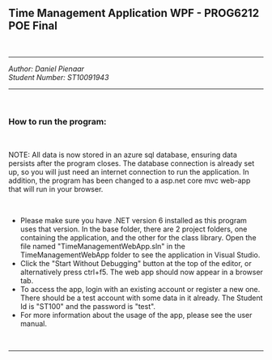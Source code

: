 ## Time Management Application WPF - PROG6212 POE Final

<br>

***

_Author: Daniel Pienaar_ <br>
_Student Number: ST10091943_

***

<br>

### How to run the program:

<br>

NOTE: All data is now stored in an azure sql database, ensuring data persists after the program closes. The database connection is already set up, so you will just need an internet connection to run the application. In addition, the program has been changed to a asp.net core mvc web-app that will run in your browser.

<br>

* Please make sure you have .NET version 6 installed as this program uses that version. In the base folder, there are 2 project folders, one containing the application, and the other for the class library. Open the file named "TimeManagementWebApp.sln" in the TimeManagementWebApp folder to see the application in Visual Studio. 
* Click the "Start Without Debugging" button at the top of the editor, or alternatively press ctrl+f5. The web app should now appear in a browser tab.
* To access the app, login with an existing account or register a new one. There should be a test account with some data in it already. The Student Id is "ST100" and the password is "test".
* For more information about the usage of the app, please see the user manual.

<br>

***